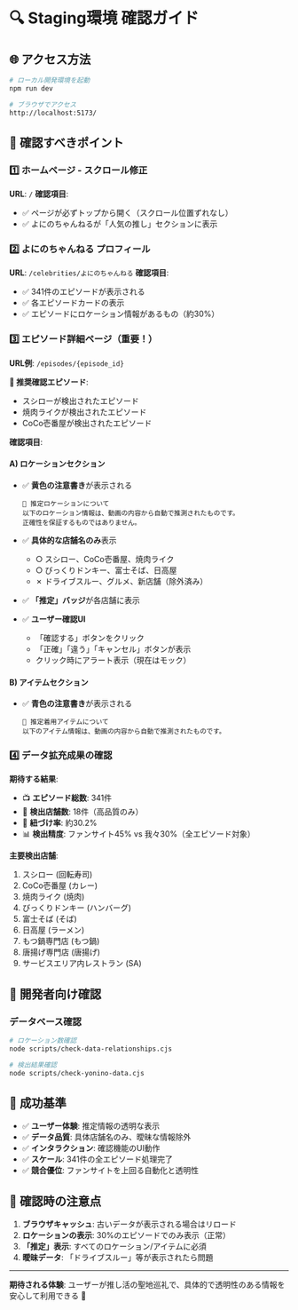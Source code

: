 # 🔍 Staging環境 確認ガイド

## 🌐 アクセス方法
```bash
# ローカル開発環境を起動
npm run dev

# ブラウザでアクセス
http://localhost:5173/
```

## 📍 確認すべきポイント

### 1️⃣ **ホームページ - スクロール修正**
**URL**: `/`
**確認項目**:
- ✅ ページが必ずトップから開く（スクロール位置ずれなし）
- ✅ よにのちゃんねるが「人気の推し」セクションに表示

### 2️⃣ **よにのちゃんねる プロフィール**
**URL**: `/celebrities/よにのちゃんねる`
**確認項目**:
- ✅ 341件のエピソードが表示される
- ✅ 各エピソードカードの表示
- ✅ エピソードにロケーション情報があるもの（約30%）

### 3️⃣ **エピソード詳細ページ（重要！）**
**URL例**: `/episodes/{episode_id}`

**🎯 推奨確認エピソード**:
- スシローが検出されたエピソード
- 焼肉ライクが検出されたエピソード
- CoCo壱番屋が検出されたエピソード

**確認項目**:

#### A) ロケーションセクション
- ✅ **黄色の注意書き**が表示される
  ```
  📢 推定ロケーションについて
  以下のロケーション情報は、動画の内容から自動で推測されたものです。
  正確性を保証するものではありません。
  ```

- ✅ **具体的な店舗名のみ**表示
  - ○ スシロー、CoCo壱番屋、焼肉ライク
  - ○ びっくりドンキー、富士そば、日高屋
  - ✗ ドライブスルー、グルメ、新店舗（除外済み）

- ✅ **「推定」バッジ**が各店舗に表示

- ✅ **ユーザー確認UI**
  - 「確認する」ボタンをクリック
  - 「正確」「違う」「キャンセル」ボタンが表示
  - クリック時にアラート表示（現在はモック）

#### B) アイテムセクション
- ✅ **青色の注意書き**が表示される
  ```
  📢 推定着用アイテムについて
  以下のアイテム情報は、動画の内容から自動で推測されたものです。
  ```

### 4️⃣ **データ拡充成果の確認**

**期待する結果**:
- 📺 **エピソード総数**: 341件
- 🏪 **検出店舗数**: 18件（高品質のみ）
- 🔗 **紐づけ率**: 約30.2%
- 📊 **検出精度**: ファンサイト45% vs 我々30%（全エピソード対象）

**主要検出店舗**:
1. スシロー (回転寿司)
2. CoCo壱番屋 (カレー)
3. 焼肉ライク (焼肉)
4. びっくりドンキー (ハンバーグ)
5. 富士そば (そば)
6. 日高屋 (ラーメン)
7. もつ鍋専門店 (もつ鍋)
8. 唐揚げ専門店 (唐揚げ)
9. サービスエリア内レストラン (SA)

## 🔧 開発者向け確認

### データベース確認
```bash
# ロケーション数確認
node scripts/check-data-relationships.cjs

# 検出結果確認  
node scripts/check-yonino-data.cjs
```

## 🎯 成功基準

- ✅ **ユーザー体験**: 推定情報の透明な表示
- ✅ **データ品質**: 具体店舗名のみ、曖昧な情報除外
- ✅ **インタラクション**: 確認機能のUI動作
- ✅ **スケール**: 341件の全エピソード処理完了
- ✅ **競合優位**: ファンサイトを上回る自動化と透明性

## 🚨 確認時の注意点

1. **ブラウザキャッシュ**: 古いデータが表示される場合はリロード
2. **ロケーションの表示**: 30%のエピソードでのみ表示（正常）
3. **「推定」表示**: すべてのロケーション/アイテムに必須
4. **曖昧データ**: 「ドライブスルー」等が表示されたら問題

---

**期待される体験**: ユーザーが推し活の聖地巡礼で、具体的で透明性のある情報を安心して利用できる 🎉